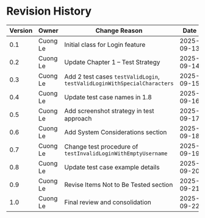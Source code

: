 # Revision History

| Version | Owner    | Change Reason                                                                 | Date       |
|---------|----------|-------------------------------------------------------------------------------|------------|
| 0.1     | Cuong Le | Initial class for Login feature                                               | 2025-09-13 |
| 0.2     | Cuong Le | Update Chapter 1 – Test Strategy                                              | 2025-09-14 |
| 0.3     | Cuong Le | Add 2 test cases `testValidLogin`, `testValidLoginWithSpecialCharacters`      | 2025-09-15 |
| 0.4     | Cuong Le | Update test case names in 1.8                                                 | 2025-09-16 |
| 0.5     | Cuong Le | Add screenshot strategy in test approach                                      | 2025-09-17 |
| 0.6     | Cuong Le | Add System Considerations section                                             | 2025-09-18 |
| 0.7     | Cuong Le | Change test procedure of `testInvalidLoginWithEmptyUsername`                  | 2025-09-19 |
| 0.8     | Cuong Le | Update test case example details                                              | 2025-09-20 |
| 0.9     | Cuong Le | Revise Items Not to Be Tested section                                         | 2025-09-21 |
| 1.0     | Cuong Le | Final review and consolidation                                                | 2025-09-22 |
